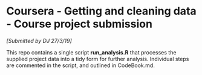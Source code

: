 # Coursera - Getting and cleaning data - Course project submission

*[Submitted by DJ 27/3/19]*

This repo contains a single script **run_analysis.R** that processes the supplied project data into a tidy form for
further analysis. Individual steps are commented in the script, and outlined in CodeBook.md.

